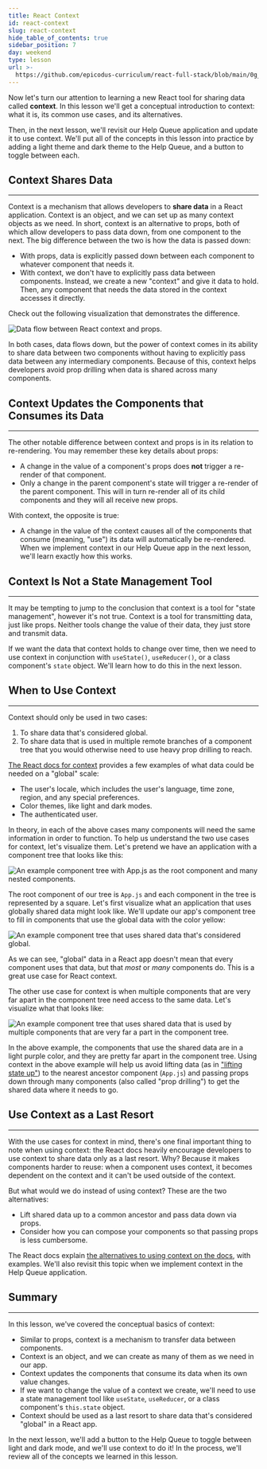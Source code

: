 ```yaml
---
title: React Context
id: react-context
slug: react-context
hide_table_of_contents: true
sidebar_position: 7
day: weekend
type: lesson
url: >-
  https://github.com/epicodus-curriculum/react-full-stack/blob/main/0g_react_context.md
---
```


Now let's turn our attention to learning a new React tool for sharing data called **context**. In this lesson we'll get a conceptual introduction to context: what it is, its common use cases, and its alternatives. 

Then, in the next lesson, we'll revisit our Help Queue application and update it to use context. We'll put all of the concepts in this lesson into practice by adding a light theme and dark theme to the Help Queue, and a button to toggle between each.

## Context Shares Data
---

Context is a mechanism that allows developers to **share data** in a React application. Context is an object, and we can set up as many context objects as we need. In short, context is an alternative to props, both of which allow developers to pass data down, from one component to the next. The big difference between the two is how the data is passed down: 

* With props, data is explicitly passed down between each component to whatever component that needs it.
* With context, we don't have to explicitly pass data between components. Instead, we create a new "context" and give it data to hold. Then, any component that needs the data stored in the context accesses it directly. 

Check out the following visualization that demonstrates the difference.

![Data flow between React context and props.](https://learnhowtoprogram.s3.us-west-2.amazonaws.com/React/Week-5-React-2020/context-vs-props-data-flow.png)

In both cases, data flows down, but the power of context comes in its ability to share data between two components without having to explicitly pass data between any intermediary components. Because of this, context helps developers avoid prop drilling when data is shared across many components. 

## Context Updates the Components that Consumes its Data
---

The other notable difference between context and props is in its relation to re-rendering. You may remember these key details about props:

* A change in the value of a component's props does **not** trigger a re-render of that component. 
* Only a change in the parent component's state will trigger a re-render of the parent component. This will in turn re-render all of its child components and they will all receive new props. 

With context, the opposite is true:

* A change in the value of the context causes all of the components that consume (meaning, "use") its data will automatically be re-rendered. When we implement context in our Help Queue app in the next lesson, we'll learn exactly how this works. 

## Context Is Not a State Management Tool
--- 

It may be tempting to jump to the conclusion that context is a tool for "state management", however it's not true. Context is a tool for transmitting data, just like props. Neither tools change the value of their data, they just store and transmit data.

If we want the data that context holds to change over time, then we need to use context in conjunction with `useState()`, `useReducer()`, or a class component's `state` object. We'll learn how to do this in the next lesson.

## When to Use Context
---

Context should only be used in two cases:

1. To share data that's considered global.
2. To share data that is used in multiple remote branches of a component tree that you would otherwise need to use heavy prop drilling to reach. 

[The React docs for context](https://reactjs.org/docs/context.html) provides a few examples of what data could be needed on a "global" scale:

* The user's locale, which includes the user's language, time zone, region, and any special preferences.
* Color themes, like light and dark modes. 
* The authenticated user.

In theory, in each of the above cases many components will need the same information in order to function. To help us understand the two use cases for context, let's visualize them. Let's pretend we have an application with a component tree that looks like this:

![An example component tree with `App.js` as the root component and many nested components.](https://learnhowtoprogram.s3.us-west-2.amazonaws.com/React/Week-5-React-2020/context-application-state-1.png)

The root component of our tree is `App.js` and each component in the tree is represented by a square. Let's first visualize what an application that uses globally shared data might look like. We'll update our app's component tree to fill in components that use the global data with the color yellow:

![An example component tree that uses shared data that's considered global.](https://learnhowtoprogram.s3.us-west-2.amazonaws.com/React/Week-5-React-2020/context-application-state-2-global.png)

As we can see, "global" data in a React app doesn't mean that every component uses that data, but that _most_ or _many_ components do. This is a great use case for React context.

The other use case for context is when multiple components that are very far apart in the component tree need access to the same data. Let's visualize what that looks like: 

![An example component tree that uses shared data that is used by multiple components that are very far a part in the component tree.](https://learnhowtoprogram.s3.us-west-2.amazonaws.com/React/Week-5-React-2020/context-application-state-3-multiple-remote.png)

In the above example, the components that use the shared data are in a light purple color, and they are pretty far apart in the component tree. Using context in the above example will help us avoid lifting data (as in ["lifting state up"](https://reactjs.org/docs/lifting-state-up.html)) to the nearest ancestor component (`App.js`) and passing props down through many components (also called "prop drilling") to get the shared data where it needs to go.

## Use Context as a Last Resort
---

With the use cases for context in mind, there's one final important thing to note when using context: the React docs heavily encourage developers to use context to share data only as a last resort. Why? Because it makes components harder to reuse: when a component uses context, it becomes dependent on the context and it can't be used outside of the context. 

But what would we do instead of using context? These are the two alternatives:

* Lift shared data up to a common ancestor and pass data down via props.
* Consider how you can compose your components so that passing props is less cumbersome. 

The React docs explain [the alternatives to using context on the docs](https://reactjs.org/docs/context.html#before-you-use-context), with examples. We'll also revisit this topic when we implement context in the Help Queue application. 

## Summary
---

In this lesson, we've covered the conceptual basics of context:

* Similar to props, context is a mechanism to transfer data between components.
* Context is an object, and we can create as many of them as we need in our app.
* Context updates the components that consume its data when its own value changes.
* If we want to change the value of a context we create, we'll need to use a state management tool like `useState`, `useReducer`, or a class component's `this.state` object. 
* Context should be used as a last resort to share data that's considered "global" in a React app.

In the next lesson, we'll add a button to the Help Queue to toggle between light and dark mode, and we'll use context to do it! In the process, we'll review all of the concepts we learned in this lesson. 


